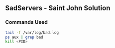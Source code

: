 ## SadServers - Saint John Solution

### Commands Used
```bash
tail -f /var/log/bad.log
ps aux | grep bad
kill <PID>

